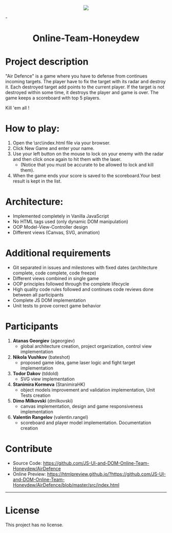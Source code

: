  <p align="center"><a href="http://telerikacademy.com//"><img src="https://github.com/tddold/Telerik-Academy/blob/master/Programming%20with%20C%23/1.%20C%23%20Fundamentals%20I/Presentation/Telerik.png" /></a></p>
 
-<h1 align="center">Online-Team-Honeydew</h1>


Project description
=======
"Air Defence" is a game where you have to defense from continues incoming targets. The player have to fix the target with its radar and destroy it. Each destroyed target add points to the current player. If the target is not destroyed within some time, it destroys the player and game is over. The game keeps a scoreboard with top 5 players.

Kill 'em all !

How to play:
=======
1.  Open the \src\index.html file via your browser.
2.  Click New Game and enter your name.
3.  Use your left button on the mouse to lock on your enemy with the radar and then click once again to hit them with the laser.
    * (Notice that you must be accurate to be allowed to lock and kill them).
4.  When the game ends your score is saved to the scoreboard.Your best result is kept in the list.

Architecture:
=======

- Implemented completely in Vanilla JavaScript
- No HTML tags used (only dynamic DOM manipulation)
- OOP Model-View-Controller design
- Different views (Canvas, SVG, animation)

Additional requirements
=======
- Git separated in issues and milestones with fixed dates (architecture complete, code complete, code freeze)
- Different views combined in single game
- OOP principles followed through the complete lifecycle
- High quality code rules followed and continues code reviews done between all participants
- Complete JS DOM implementation
- Unit tests to prove correct game behavior

Participants
=======
1. __Atanas Georgiev__ (ageorgiev)
    * global architecture creation, project organization, control view implementation
2. __Nikola Vushkov__ (bateshot)
    * proposed game idea, game laser logic and fight target implementation
3. __Todor Dakov__ (tddold)
    * SVG view implementation
4. __Stanimira Kormeva__ (StanimiraHK)
    * object models improvement and validation implementation, Unit Tests creation
5. __Dimo Milkovski__ (dmilkovski)
    * canvas implementation, design and game responsiveness implementation
6. __Valentin Rangelov__ (valentin.rangel)
    * scoreboard and player model implementation. Documentation creation


Contribute
=======
- Source Code: <https://github.com/JS-UI-and-DOM-Online-Team-Honeydew/AirDefence>
- Online Preview: <https://htmlpreview.github.io/?https://github.com/JS-UI-and-DOM-Online-Team-Honeydew/AirDefence/blob/master/src/index.html>

***************************************************************************************

License 
=======
This project has no license.
